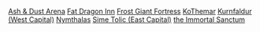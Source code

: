 [Ash & Dust Arena](Ash%20&%20Dust%20Arena.md)
[Fat Dragon Inn](Fat%20Dragon%20Inn.md)
[Frost Giant Fortress](Frost%20Giant%20Fortress.md)
[KoThemar](KoThemar.md)
[Kurnfaldur (West Capital)](Kurnfaldur%20(West%20Capital).md)
[Nymthalas](Nymthalas.md)
[Sime Tolic (East Capital)](Sime%20Tolic%20(East%20Capital).md)
[the Immortal Sanctum](the%20Immortal%20Sanctum.md)